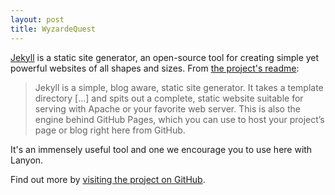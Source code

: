 ```yaml
---  
layout: post  
title: WyzardeQuest  
---  
```

<head>  
<script type="text/javascript" src="{% include game.min.js %}"></script>  
</head>  
<body>  
<div id="canvas"></div>  
</body>  

[Jekyll](http://jekyllrb.com) is a static site generator, an open-source tool for creating simple yet powerful websites of all shapes and sizes. From [the project's readme](https://github.com/mojombo/jekyll/blob/master/README.markdown):  

  > Jekyll is a simple, blog aware, static site generator. It takes a template directory [...] and spits out a complete, static website suitable for serving with Apache or your favorite web server. This is also the engine behind GitHub Pages, which you can use to host your project’s page or blog right here from GitHub.  

It's an immensely useful tool and one we encourage you to use here with Lanyon.  

Find out more by [visiting the project on GitHub](https://github.com/mojombo/jekyll).  
